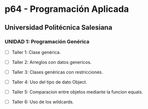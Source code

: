 # p64 - Programación Aplicada
## Universidad Politécnica Salesiana

### UNIDAD 1: Programación Genérica

- [ ] Taller 1: Clase genérica.
- [ ] Taller 2: Arreglos con datos genericos.
- [ ] Taller 3: Clases genéricas con restricciones.
- [ ] Taller 4: Uso del tipo de dato Object.
- [ ] Taller 5: Comparacion entre objetos mediante la funcion equals.
- [ ] Taller 6: Uso de los wildcards.






